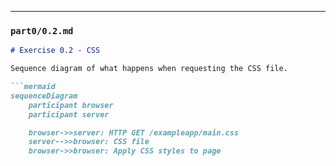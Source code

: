 
---

### **`part0/0.2.md`**
```markdown
# Exercise 0.2 - CSS

Sequence diagram of what happens when requesting the CSS file.

```mermaid
sequenceDiagram
    participant browser
    participant server

    browser->>server: HTTP GET /exampleapp/main.css
    server-->>browser: CSS file
    browser->>browser: Apply CSS styles to page
